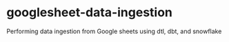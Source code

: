 # googlesheet-data-ingestion
Performing data ingestion from Google sheets using dtl, dbt, and snowflake
